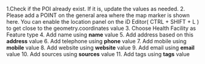 1.Check if the POI already exist. If it is, update the values as needed.
2. Please add a POINT on the general area where the map marker is shown here. You can enable the location panel on the iD Editor( CTRL + SHIFT + L ) to get close to the geometry.coordinates value
3. Choose Health Facility as Feature type
4. Add name using **name** value
5. Add address based on this **address** value
6. Add telephone using **phone** value
7. Add mobile using **mobile** value
8. Add website using **website** value
9. Add email using **email** value
10. Add sources using **sources** value
11. Add tags using **tags** value
